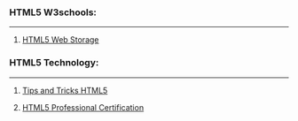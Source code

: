 ### HTML5 W3schools:
---
1. [HTML5 Web Storage](https://github.com/daodc/Front-End-Develop-Technicals/blob/master/Html5-webstorage.md)

### HTML5 Technology:
---
1. [Tips and Tricks HTML5](https://github.com/daodc/Front-End-Develop-Technicals/blob/master/Html5-tips-tricks.md)

1. [HTML5 Professional Certification](https://github.com/daodc/Front-End-Develop-Technicals/blob/master/Html5-professional-certification.md)


